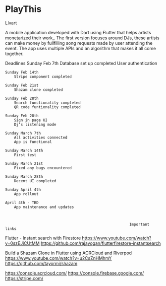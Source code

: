# PlayThis
LIvart

A mobile application developed with Dart using Flutter that helps artists monetarized their work,. The first version focuses around DJs, these artists can make money by fullfilling song requests made by user attending the event. The app uses multiple APIs and an algorithm that makes it all come together.


Deadlines
    Sunday Feb 7th
        Database set up completed
        User authentication

    Sunday Feb 14th
        Stripe component completed

    Sunday Feb 21st
        Shazam clone completed

    Sunday Feb 28th
        Search functionality completed
        QR code funtionality completed
    
    Sunday Feb 28th 
        Sign in page UI
        Dj's listening mode
    
    Sunday March 7th
        All activities connected
        App is functional

    Sunday March 14th
        First test

    Sunday March 21st
        Fixed any bugs encountered

    Sunday March 28th
        Decent UI completed

    Sunday April 4th
        App rollout

    April 4th - TBD
        App maintenance and updates



                                                            Important links

Flutter - Instant search with Firestore
https://www.youtube.com/watch?v=0szEJiCUtMM
https://github.com/rajayogan/flutterfirestore-instantsearch

Build a Shazam Clone in Flutter using ACRCloud and Riverpod
	https://www.youtube.com/watch?v=u2CsZnHMhmY
	https://github.com/tayormi/shazam

https://console.acrcloud.com/
https://console.firebase.google.com/
https://stripe.com/







